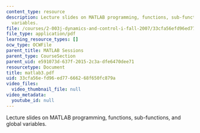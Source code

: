 ```yaml
---
content_type: resource
description: Lecture slides on MATLAB programming, functions, sub-functions, and global
  variables.
file: /courses/2-003j-dynamics-and-control-i-fall-2007/33cfa56efd96ed77666268f650fc879a_matlab3.pdf
file_type: application/pdf
learning_resource_types: []
ocw_type: OCWFile
parent_title: MATLAB Sessions
parent_type: CourseSection
parent_uid: e591073d-637f-2015-2c3a-dfe6470dee71
resourcetype: Document
title: matlab3.pdf
uid: 33cfa56e-fd96-ed77-6662-68f650fc879a
video_files:
  video_thumbnail_file: null
video_metadata:
  youtube_id: null
---
```

Lecture slides on MATLAB programming, functions, sub-functions, and global variables.

